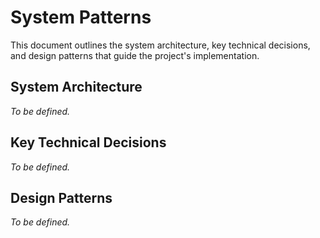 # System Patterns

This document outlines the system architecture, key technical decisions, and design patterns that guide the project's implementation.

## System Architecture

*To be defined.*

## Key Technical Decisions

*To be defined.*

## Design Patterns

*To be defined.*
